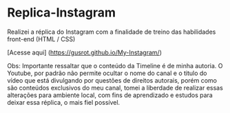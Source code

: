 # Replica-Instagram
Realizei a réplica do Instagram com a finalidade de treino das habilidades front-end (HTML / CSS) 

[Acesse aqui] (https://gusrot.github.io/My-Instagram/)

Obs: Importante ressaltar que o conteúdo da Timeline é de minha autoria. O Youtube, por padrão não permite ocultar o nome do canal e o titulo do vídeo que está divulgando por questões de direitos autorais, porém como são conteúdos exclusivos do meu canal, tomei a liberdade de realizar essas alterações para ambiente local, com fins de aprendizado e estudos para deixar essa réplica, o mais fiel possível.
